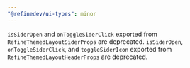 ```yaml
---
"@refinedev/ui-types": minor
---
```


`isSiderOpen` and `onToggleSiderClick` exported from `RefineThemedLayoutSiderProps` are deprecated.
`isSiderOpen`, `onToggleSiderClick`, and `toggleSiderIcon` exported from `RefineThemedLayoutHeaderProps` are deprecated.
